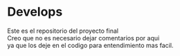 # Develops
Este es el repositorio del proyecto final<br>
Creo que no es necesario dejar comentarios por aqui<br>
ya que los deje en el codigo para entendimiento mas facil.
